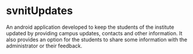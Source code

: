 # svnitUpdates
An android application developed to keep the students of the institute updated by providing campus updates, contacts and other information. It also provides an option for the students to share some information with the administrator or their feedback.
